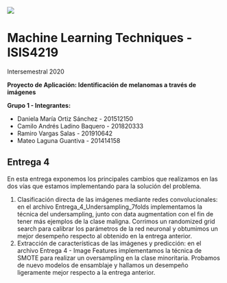 <img src="https://cursos.virtual.uniandes.edu.co/isis4219/wp-content/uploads/sites/162/2014/11/cropped-misisheader.png" ><br>
# Machine Learning Techniques - ISIS4219

Intersemestral 2020

**Proyecto de Aplicación: Identificación de melanomas a través de imágenes**

**Grupo 1 - Integrantes:**

- Daniela María Ortiz Sánchez - 201512150
- Camilo Andrés Ladino Baquero - 201820333
- Ramiro Vargas Salas - 201910642
- Mateo Laguna Guantiva - 201414158

## Entrega 4

En esta entrega exponemos los principales cambios que realizamos en las dos vías que estamos implementando para la solución del problema.

1. Clasificación directa de las imágenes mediante redes convolucionales: en el archivo Entrega_4_Undersampling_7folds implementamos la técnica del undersampling, junto con data augmentation con el fin de tener más ejemplos de la clase maligna. Corrimos un randomized grid search para calibrar los parámetros de la red neuronal y obtumimos un mejor desempeño respecto al obtenido en la entrega anterior.
2. Extracción de características de las imágenes y predicción: en el archivo Entrega 4 - Image Features implementamos la técnica de SMOTE para realizar un oversampling en la clase minoritaria. Probamos de nuevo modelos de ensamblaje y hallamos un desempeño ligeramente mejor respecto a la entrega anterior. 
